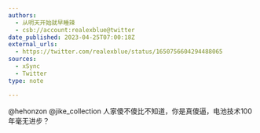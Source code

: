 ```yaml
---
authors:
  - 从明天开始就早睡辣
  - csb://account:realexblue@twitter
date_published: 2023-04-25T07:00:18Z
external_urls:
  - https://twitter.com/realexblue/status/1650756604294488065
sources:
  - xSync
  - Twitter
type: note

---
```


@hehonzon @jike_collection 人家傻不傻比不知道，你是真傻逼，电池技术100年毫无进步？
